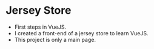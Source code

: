 # Jersey Store

 - First steps in VueJS. 
 - I created a front-end of a jersey store to learn VueJS.
 - This project is only a main page.